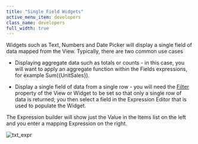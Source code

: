 ```yaml
---
title: "Single Field Widgets"
active_menu_item: developers
class_name: developers
full_width: true
---
```



Widgets such as Text, Numbers and Date Picker will display a single field of data mapped from the View. Typically, there are two common use cases

 - Displaying aggregate data such as totals or counts - in this case, you will want to apply an aggregate function within the Fields expressions, for example Sum({UnitSales}).

 - Display a single field of data from a single row - you will need the [Filter](/developers/documentation/product-guide/advanced-features/data-integration-reporting-dashboards/data-section-properties/filter) property of the View or Widget to be set so that only a single row of data is returned; you then select a field in the Expression Editor that is used to populate the Widget.

The Expression builder will show just the Value in the Items list on the left and you enter a mapping Expression on the right.

![txt\_expr](/img/docs/txt_expr.zoom66.png)
